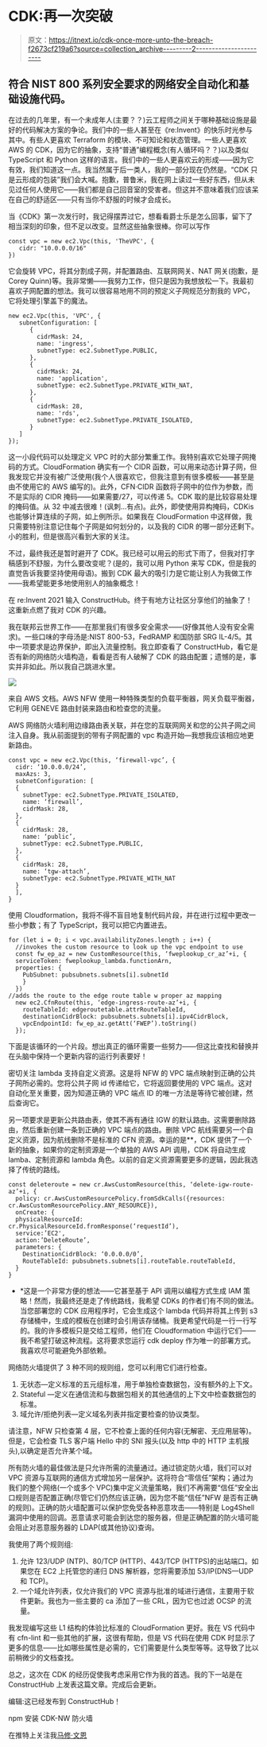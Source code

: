 # CDK:再一次突破

> 原文：<https://itnext.io/cdk-once-more-unto-the-breach-f2673cf219a6?source=collection_archive---------2----------------------->

## 符合 NIST 800 系列安全要求的网络安全自动化和基础设施代码。

在过去的几年里，有一个未成年人(主要？？)云工程师之间关于哪种基础设施是最好的代码解决方案的争论。我们中的一些人甚至在《re:Invent》的快乐时光参与其中。有些人更喜欢 Terraform 的模块、不可知论和状态管理。一些人更喜欢 AWS 的 CDK，因为它的抽象，支持“普通”编程概念(有人循环吗？？)以及类似 TypeScript 和 Python 这样的语言。我们中的一些人更喜欢云的形成——因为它有效，我们知道这一点。我当然属于后一类人，我的一部分现在仍然是。“CDK 只是云形成的包装”我们会大喊。抱歉，普鲁米，我在网上读过一些好东西，但从未见过任何人使用它——我们都是自己回音室的受害者。但这并不意味着我们应该呆在自己的舒适区——只有当你不舒服的时候才会成长。

当《CDK》第一次发行时，我记得摆弄过它，想看看爵士乐是怎么回事，留下了相当深刻的印象，但不足以改变。显然这些抽象很棒。你可以写作

```
const vpc = new ec2.Vpc(this, 'TheVPC', {
   cidr: "10.0.0.0/16"
})
```

它会旋转 VPC，将其分割成子网，并配置路由、互联网网关、NAT 网关(抱歉，是 Corey Quinn)等。我非常懒——我努力工作，但只是因为我想放松一下。我最初喜欢子网配置的想法。我可以很容易地用不同的预定义子网规范分割我的 VPC，它将处理引擎盖下的魔法。

```
new ec2.Vpc(this, 'VPC', {
   subnetConfiguration: [
      {
        cidrMask: 24,
        name: 'ingress',
        subnetType: ec2.SubnetType.PUBLIC,
      },
      {
        cidrMask: 24,
        name: 'application',
        subnetType: ec2.SubnetType.PRIVATE_WITH_NAT,
      },
      {
        cidrMask: 28,
        name: 'rds',
        subnetType: ec2.SubnetType.PRIVATE_ISOLATED,
      }
   ]
});
```

这一小段代码可以处理定义 VPC 时的大部分繁重工作。我特别喜欢它处理子网掩码的方式。CloudFormation 确实有一个 CIDR 函数，可以用来动态计算子网，但我发现它并没有被广泛使用(我个人很喜欢它，但我注意到有很多模板——甚至是由不使用它的 AWS 编写的)。此外，CFN·CIDR 函数将子网中的位作为参数，而不是实际的 CIDR 掩码——如果需要/27，可以传递 5。CDK 取的是比较容易处理的掩码值。从 32 中减去很难！(讽刺…有点)。此外，即使使用异构掩码，CDKis 也能够计算连续的子网，如上例所示。如果我在 CloudFormation 中这样做，我只需要特别注意记住每个子网是如何划分的，以及我的 CIDR 的哪一部分还剩下。小的胜利，但是很高兴看到大家的关注。

不过，最终我还是暂时避开了 CDK。我已经可以用云的形式下雨了，但我对打字稿感到不舒服，为什么要改变呢？(是的，我可以用 Python 来写 CDK，但是我的直觉告诉我要坚持使用母语)。搬到 CDK 最大的吸引力是它能让别人为我做工作——我希望能更多地使用别人的抽象概念！

在 re:Invent 2021 输入 ConstructHub。终于有地方让社区分享他们的抽象了！这重新点燃了我对 CDK 的兴趣。

我在联邦云世界工作——在那里我们有很多安全需求——(好像其他人没有安全需求)。一些口味的字母汤是:NIST 800-53，FedRAMP 和国防部 SRG IL-4/5。其中一项要求是边界保护，即出入流量控制。我立即查看了 ConstructHub，看它是否有新的网络防火墙构造，看看是否有人破解了 CDK 的路由配置；遗憾的是，事实并非如此。所以我自己跳进水里。

![](img/7c640117e00520557463c75be36445d9.png)

来自 AWS 文档。AWS NFW 使用一种特殊类型的负载平衡器，网关负载平衡器，它利用 GENEVE 路由封装来路由和检查您的流量。

AWS 网络防火墙利用边缘路由表关联，并在您的互联网网关和您的公共子网之间注入自身。我从前面提到的带有子网配置的 vpc 构造开始—我想我应该相应地更新路由。

```
const vpc = new ec2.Vpc(this, ‘firewall-vpc’, {
  cidr: ‘10.0.0.0/24’,
  maxAzs: 3,
  subnetConfiguration: [
  {
    subnetType: ec2.SubnetType.PRIVATE_ISOLATED,
    name: ‘firewall’,
    cidrMask: 28,
  },
  {
    cidrMask: 28,
    name: ‘public’,
    subnetType: ec2.SubnetType.PUBLIC,
  },
  {
    cidrMask: 28,
    name: ‘tgw-attach’,
    subnetType: ec2.SubnetType.PRIVATE_WITH_NAT
  }
  ],
}
```

使用 Cloudformation，我将不得不盲目地复制代码片段，并在进行过程中更改一些小参数；有了 TypeScript，我可以把它内置进去。

```
for (let i = 0; i < vpc.availabilityZones.length ; i++) {
  //invokes the custom resource to look up the vpc endpoint to use  
  const fw_ep_az = new CustomResource(this, ‘fweplookup_cr_az’+i, {
  serviceToken: fweplookup_lambda.functionArn,
  properties: {
    PubSubnet: pubsubnets.subnets[i].subnetId
    }
  })
//adds the route to the edge route table w proper az mapping 
  new ec2.CfnRoute(this, ‘edge-ingress-route-az’+i, {
    routeTableId: edgeroutetable.attrRouteTableId,
    destinationCidrBlock: pubsubnets.subnets[i].ipv4CidrBlock,
    vpcEndpointId: fw_ep_az.getAtt(‘FWEP’).toString()
  });
```

下面是该循环的一个片段。想出真正的循环需要一些努力——但这比查找和替换并在头脑中保持一个更新内容的运行列表要好！

密切关注 lambda 支持自定义资源。这是将 NFW 的 VPC 端点映射到正确的公共子网所必需的。您将公共子网 id 传递给它，它将返回要使用的 VPC 端点。这对自动化至关重要，因为知道正确的 VPC 端点 ID 的唯一方法是等待它被创建，然后查询它。

另一项要求是更新公共路由表，使其不再有通往 IGW 的默认路由。这需要删除路由，然后重新创建一条到正确的 VPC 端点的路由。删除 VPC 航线需要另一个自定义资源，因为航线删除不是标准的 CFN 资源。幸运的是**，CDK 提供了一个新的抽象，如果你的定制资源是一个单独的 AWS API 调用，CDK 将自动生成 lamba、定制资源和 lambda 角色。以前的自定义资源需要更多的逻辑，因此我选择了传统的路线。

```
const deleteroute = new cr.AwsCustomResource(this, ‘delete-igw-route-az’+i, {
  policy: cr.AwsCustomResourcePolicy.fromSdkCalls({resources:  cr.AwsCustomResourcePolicy.ANY_RESOURCE}),
  onCreate: {
  physicalResourceId:   cr.PhysicalResourceId.fromResponse(‘requestId’),
  service:’EC2',
  action:’DeleteRoute’,
  parameters: {
    DestinationCidrBlock: ‘0.0.0.0/0’,
    RouteTableId: pubsubnets.subnets[i].routeTable.routeTableId,
  }
}
```

*   *这是一个非常方便的想法——它甚至基于 API 调用以编程方式生成 IAM 策略！然而，我最终还是走了传统路线，我希望 CDKs 的作者们有不同的做法。当您部署您的 CDK 应用程序时，它会生成这个 lambda 代码并将其上传到 s3 存储桶中，生成的模板在创建时会引用该存储桶。我更希望代码是一行一行写的。我的许多模板只是交给工程师，他们在 Cloudformation 中运行它们——我不希望打破这种流程。这将要求您运行 cdk deploy 作为唯一的部署方式。我喜欢尽可能避免外部依赖。

网络防火墙提供了 3 种不同的规则组，您可以利用它们进行检查。

1.  无状态—定义标准的五元组标准，用于单独检查数据包，没有额外的上下文。
2.  Stateful —定义在通信流和与数据包相关的其他通信的上下文中检查数据包的标准。
3.  域允许/拒绝列表—定义域名列表并指定要检查的协议类型。

请注意，NFW 只检查第 4 层，它不检查上面的任何内容(无解密、无应用层等)。但是，它会检查 TLS 客户端 Hello 中的 SNI 报头(以及 http 中的 HTTP 主机报头),以确定是否允许某个域。

所有防火墙的最佳做法是只允许所需的流量通过。通过锁定防火墙，我们可以对 VPC 资源与互联网的通信方式增加另一层保护。这将符合“零信任”架构；通过为我们的整个网络(一个或多个 VPC)集中定义流量策略，我们不再需要“信任”安全出口规则是否配置正确(尽管它们仍然应该正确，因为您不能“信任”NFW 是否有正确的规则)。正确的防火墙配置可以保护您免受各种恶意攻击——特别是 Log4Shell 漏洞中使用的回调。恶意请求可能会到达您的服务器，但是正确配置的防火墙可能会阻止对恶意服务器的 LDAP(或其他协议)查询。

我使用了两个规则组:

1.  允许 123/UDP (NTP)、80/TCP (HTTP)、443/TCP (HTTPS)的出站端口。如果您在 EC2 上托管您的递归 DNS 解析器，您将需要添加 53/IP(DNS—UDP 和 TCP)。
2.  一个域允许列表，仅允许我们的 VPC 资源与批准的域进行通信，主要用于软件更新。我也为一些主要的 ca 添加了一些 CRL，因为它也过滤 OCSP 的流量。

我发现编写这些 L1 结构的体验比标准的 CloudFormation 更好。我在 VS 代码中有 cfn-lint 和一些其他的扩展，这很有帮助，但是 VS 代码在使用 CDK 时显示了更多的信息——比如哪些属性是必需的，它们需要是什么类型等等。这导致了比以前稍微少的文档查找。

总之，这次在 CDK 的经历促使我考虑采用它作为我的首选。我的下一站是在 ConstructHub 上发表这篇文章。完成后会更新。

编辑:这已经发布到 ConstructHub！

npm 安装 CDK-NW 防火墙

在推特上关注我[马修·文恩](https://medium.com/u/860633c3a9d2?source=post_page-----f2673cf219a6--------------------------------)